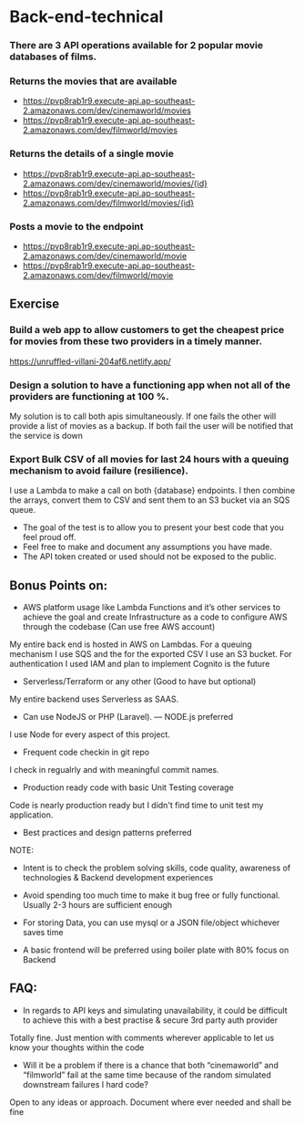 # Back-end-technical

### There are 3 API operations available for 2 popular movie databases of films.

### Returns the movies that are available
- https://pvp8rab1r9.execute-api.ap-southeast-2.amazonaws.com/dev/cinemaworld/movies 
- https://pvp8rab1r9.execute-api.ap-southeast-2.amazonaws.com/dev/filmworld/movies 
### Returns the details of a single movie
- https://pvp8rab1r9.execute-api.ap-southeast-2.amazonaws.com/dev/cinemaworld/movies/{id} 
- https://pvp8rab1r9.execute-api.ap-southeast-2.amazonaws.com/dev/filmworld/movies/{id}
### Posts a movie to the endpoint
- https://pvp8rab1r9.execute-api.ap-southeast-2.amazonaws.com/dev/cinemaworld/movie 
- https://pvp8rab1r9.execute-api.ap-southeast-2.amazonaws.com/dev/filmworld/movie


## Exercise


### Build a web app to allow customers to get the cheapest price for movies from these two providers in a timely manner.

https://unruffled-villani-204af6.netlify.app/

### Design a solution to have a functioning app when not all of the providers are functioning at 100 %.

My solution is to call both apis simultaneously. If one fails the other will provide a list of movies as a backup. If both fail the user will be notified that the service is down 

### Export Bulk CSV of all movies for last 24 hours with a queuing mechanism to avoid failure (resilience).

I use a Lambda to make a call on both {database} endpoints. I then combine the arrays, convert them to CSV and sent them to an S3 bucket via an SQS queue.

- The goal of the test is to allow you to present your best code that you feel proud off.
- Feel free to make and document any assumptions you have made.
- The API token created or used should not be exposed to the public.



## Bonus Points on:

-  AWS platform usage like Lambda Functions and it’s other services to achieve the goal and create Infrastructure as a code to configure AWS through the codebase (Can use free AWS account)

My entire back end is hosted in AWS on Lambdas. For a queuing mechanism I use SQS and the for the exported CSV I use an S3 bucket. For authentication I used IAM and plan to implement Cognito is the future 

-  Serverless/Terraform or any other (Good to have but optional)

My entire backend uses Serverless as SAAS.

- Can use NodeJS or PHP (Laravel). — NODE.js preferred

I use Node for every aspect of this project. 

- Frequent code checkin in git repo

I check in regualrly and with meaningful commit names.

- Production ready code with basic Unit Testing coverage

Code is nearly production ready but I didn't find time to unit test my application.

- Best practices and design patterns preferred


NOTE:

- Intent is to check the problem solving skills, code quality, awareness of technologies & Backend development experiences

- Avoid spending too much time to make it bug free or fully functional. Usually 2-3 hours are sufficient enough

- For storing Data, you can use mysql or a JSON file/object whichever saves time

- A basic frontend will be preferred using boiler plate with 80% focus on Backend

##         FAQ:

-    In regards to API keys and simulating unavailability, it could be difficult to achieve this with a best practise & secure 3rd party auth provider

  Totally fine. Just mention with comments wherever applicable to let us know your thoughts within the code

-    Will it be a problem if there is a chance that both “cinemaworld” and “filmworld” fail at the same time because of the random simulated downstream failures I hard code?

  Open to any ideas or approach. Document where ever needed and shall be fine
